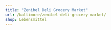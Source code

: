 ```yaml
---
title: "Zenibel Deli Grocery Market"
url: /baltimore/zenibel-deli-grocery-market/
shop: Lebensmittel
---
```

